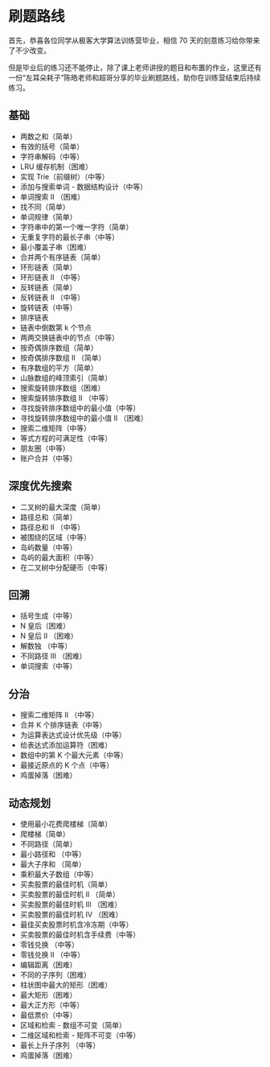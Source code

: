 # 刷题路线

首先，恭喜各位同学从极客大学算法训练营毕业，相信 70 天的刻意练习给你带来了不少改变。

但是毕业后的练习还不能停止，除了课上老师讲授的题目和布置的作业，这里还有一份“左耳朵耗子”陈皓老师和超哥分享的毕业刷题路线，助你在训练营结束后持续练习。

## 基础

* 两数之和（简单）
* 有效的括号（简单）
* 字符串解码（中等）
* LRU 缓存机制（困难）
* 实现 Trie（前缀树）（中等）
* 添加与搜索单词 - 数据结构设计（中等）
* 单词搜索 II （困难）
* 找不同（简单）
* 单词规律（简单）
* 字符串中的第一个唯一字符（简单）
* 无重复字符的最长子串（中等）
* 最小覆盖子串（困难）
* 合并两个有序链表（简单）
* 环形链表（简单）
* 环形链表 II （中等）
* 反转链表（简单）
* 反转链表 II （中等）
* 旋转链表（中等）
* 排序链表
* 链表中倒数第 k 个节点
* 两两交换链表中的节点（中等）
* 按奇偶排序数组（简单）
* 按奇偶排序数组 II （简单）
* 有序数组的平方（简单）
* 山脉数组的峰顶索引（简单）
* 搜索旋转排序数组（困难）
* 搜索旋转排序数组 II （中等）
* 寻找旋转排序数组中的最小值（中等）
* 寻找旋转排序数组中的最小值 II （困难）
* 搜索二维矩阵（中等）
* 等式方程的可满足性（中等）
* 朋友圈（中等）
* 账户合并（中等）

## 深度优先搜索

* 二叉树的最大深度（简单）
* 路径总和（简单）
* 路径总和 II （中等）
* 被围绕的区域（中等）
* 岛屿数量（中等）
* 岛屿的最大面积（中等）
* 在二叉树中分配硬币（中等）

## 回溯

* 括号生成（中等）
* N 皇后（困难）
* N 皇后 II （困难）
* 解数独 （中等）
* 不同路径 III （困难）
* 单词搜索（中等）

## 分治

* 搜索二维矩阵 II （中等）
* 合并 K 个排序链表（中等）
* 为运算表达式设计优先级（中等）
* 给表达式添加运算符（困难）
* 数组中的第 K 个最大元素（中等）
* 最接近原点的 K 个点（中等）
* 鸡蛋掉落（困难）

## 动态规划

* 使用最小花费爬楼梯（简单）
* 爬楼梯（简单）
* 不同路径（简单）
* 最小路径和 （中等）
* 最大子序和 （简单）
* 乘积最大子数组（中等）
* 买卖股票的最佳时机（简单）
* 买卖股票的最佳时机 II （简单）
* 买卖股票的最佳时机 III （困难）
* 买卖股票的最佳时机 IV （困难）
* 最佳买卖股票时机含冷冻期（中等）
* 买卖股票的最佳时机含手续费（中等）
* 零钱兑换 （中等）
* 零钱兑换 II （中等）
* 编辑距离（困难）
* 不同的子序列（困难）
* 柱状图中最大的矩形（困难）
* 最大矩形（困难）
* 最大正方形（中等）
* 最低票价（中等）
* 区域和检索 - 数组不可变（简单）
* 二维区域和检索 - 矩阵不可变（中等）
* 最长上升子序列 （中等）
* 鸡蛋掉落（困难）
